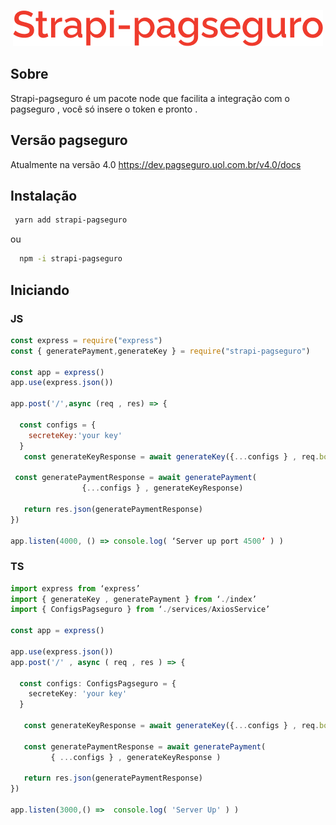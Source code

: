  

<p align="center">
  <img src="https://raw.githubusercontent.com/ziminny/strapi-pagseguro/main/readme-images/logo.png"/>
</p>

## Sobre
Strapi-pagseguro é um pacote node que  facilita a integração com o pagseguro , você só insere o token e pronto . 

## Versão pagseguro
Atualmente na versão 4.0 
https://dev.pagseguro.uol.com.br/v4.0/docs

## Instalação

~~~bash
 yarn add strapi-pagseguro
~~~
ou

~~~bash
  npm -i strapi-pagseguro
~~~

## Iniciando

### JS

~~~javascript
const express = require("express")
const { generatePayment,generateKey } = require("strapi-pagseguro")

const app = express()
app.use(express.json())

app.post('/',async (req , res) => {
  
  const configs = {
    secreteKey:'your key'
  } 
   const generateKeyResponse = await generateKey({...configs } , req.body)
  
 const generatePaymentResponse = await generatePayment(
                {...configs } , generateKeyResponse)

   return res.json(generatePaymentResponse)
})

app.listen(4000, () => console.log( ‘Server up port 4500’ ) )
~~~

### TS
~~~typescript
import express from ‘express’
import { generateKey , generatePayment } from ‘./index’
import { ConfigsPagseguro } from ‘./services/AxiosService’

const app = express()

app.use(express.json())
app.post('/' , async ( req , res ) => {
  
  const configs: ConfigsPagseguro = {
    secreteKey: 'your key'
  } 
  
   const generateKeyResponse = await generateKey({...configs } , req.body)

   const generatePaymentResponse = await generatePayment(
         { ...configs } , generateKeyResponse )

   return res.json(generatePaymentResponse)
})

app.listen(3000,() =>  console.log( 'Server Up' ) )
~~~
